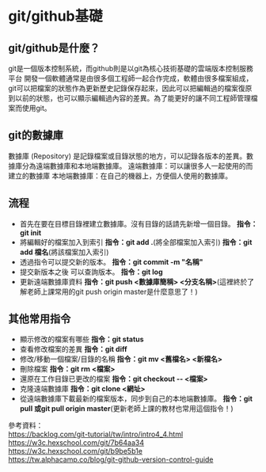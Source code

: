 # git/github基礎

## git/github是什麼？
git是一個版本控制系統，而github則是以git為核心技術基礎的雲端版本控制服務平台
開發一個軟體通常是由很多個工程師一起合作完成，軟體由很多檔案組成，git可以把檔案的狀態作為更新歷史記錄保存起來，因此可以把編輯過的檔案復原到以前的狀態，也可以顯示編輯過內容的差異。為了能更好的讓不同工程師管理檔案而使用git。

## git的數據庫
數據庫 (Repository) 是記錄檔案或目錄狀態的地方，可以記錄各版本的差異。數據庫分為遠端數據庫和本地端數據庫。
遠端數據庫：可以讓很多人一起使用的而建立的數據庫
本地端數據庫：在自己的機器上，方便個人使用的數據庫。

## 流程
 * 首先在要在目標目錄裡建立數據庫。沒有目錄的話請先新增一個目錄。
 **指令：git init**
 * 將編輯好的檔案加入到索引
 **指令：git add .**(將全部檔案加入索引)
 **指令：git add 檔名**(將該檔案加入索引)
 * 透過指令可以提交新的版本。
 **指令：git commit -m "名稱"**
 * 提交新版本之後 可以查詢版本。
 **指令：git log**
 * 更新遠端數據庫資料
 **指令：git push <數據庫簡稱> <分支名稱>**(這裡終於了解老師上課常用的git push origin master是什麼意思了！)
 
## 其他常用指令
 * 顯示修改的檔案有哪些
 **指令：git status**
 * 查看修改檔案的差異
 **指令：git diff**
 * 修改/移動一個檔案/目錄的名稱
 **指令：git mv <舊檔名> <新檔名>**
 * 刪除檔案
  **指令：git rm <檔案>**
  * 還原在工作目錄已更改的檔案
  **指令：git checkout -- <檔案>**
  * 克隆遠端數據庫
  **指令：git clone <網址>**
  * 從遠端數據庫下載最新的檔案版本，同步到自己的本地端數據庫。
  **指令：git pull 或git pull origin master**(更新老師上課的教材也常用這個指令！)
  
  
  
  
  
  
  參考資料：  
  https://backlog.com/git-tutorial/tw/intro/intro4_4.html  
  https://w3c.hexschool.com/git/7b64aa34  
  https://w3c.hexschool.com/git/b9be5b1e  
  https://tw.alphacamp.co/blog/git-github-version-control-guide
 
